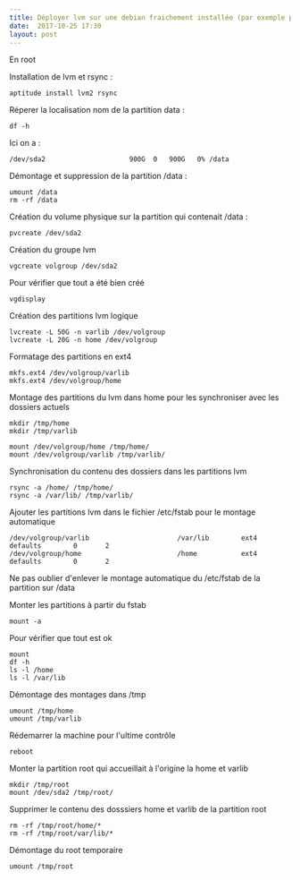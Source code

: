 ```yaml
---
title: Déployer lvm sur une debian fraichement installée (par exemple pour une dédibox)
date:  2017-10-25 17:30
layout: post
---
```


En root

Installation de lvm et rsync :

    aptitude install lvm2 rsync

Réperer la localisation nom de la partition data :

    df -h

Ici on a :

    /dev/sda2                     900G  0   900G   0% /data

Démontage et suppression de la partition /data :

    umount /data
    rm -rf /data

Création du volume physique sur la partition qui contenait /data :

    pvcreate /dev/sda2

Création du groupe lvm

    vgcreate volgroup /dev/sda2

Pour vérifier que tout a été bien créé

    vgdisplay

Création des partitions lvm logique

    lvcreate -L 50G -n varlib /dev/volgroup
    lvcreate -L 20G -n home /dev/volgroup

Formatage des partitions en ext4

    mkfs.ext4 /dev/volgroup/varlib
    mkfs.ext4 /dev/volgroup/home

Montage des partitions du lvm dans home pour les synchroniser avec les dossiers actuels

    mkdir /tmp/home
    mkdir /tmp/varlib

    mount /dev/volgroup/home /tmp/home/
    mount /dev/volgroup/varlib /tmp/varlib/

Synchronisation du contenu des dossiers dans les partitions lvm

    rsync -a /home/ /tmp/home/
    rsync -a /var/lib/ /tmp/varlib/

Ajouter les partitions lvm dans le fichier /etc/fstab pour le montage automatique

    /dev/volgroup/varlib                      /var/lib        ext4    defaults        0       2
    /dev/volgroup/home                        /home           ext4    defaults        0       2

Ne pas oublier d'enlever le montage automatique du /etc/fstab de la partition sur /data

Monter les partitions à partir du fstab

    mount -a

Pour vérifier que tout est ok

    mount
    df -h
    ls -l /home
    ls -l /var/lib

Démontage des montages dans /tmp

    umount /tmp/home
    umount /tmp/varlib

Rédemarrer la machine pour l'ultime contrôle

    reboot

Monter la partition root qui accueillait à l'origine la home et varlib

    mkdir /tmp/root
    mount /dev/sda2 /tmp/root/

Supprimer le contenu des dosssiers home et varlib de la partition root

    rm -rf /tmp/root/home/*
    rm -rf /tmp/root/var/lib/*

Démontage du root temporaire

    umount /tmp/root
